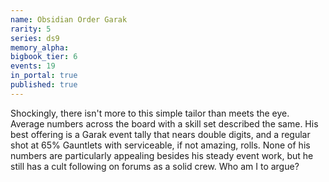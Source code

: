 ```yaml
---
name: Obsidian Order Garak
rarity: 5
series: ds9
memory_alpha:
bigbook_tier: 6
events: 19
in_portal: true
published: true
---
```


Shockingly, there isn't more to this simple tailor than meets the eye. Average numbers across the board with a skill set described the same. His best offering is a Garak event tally that nears double digits, and a regular shot at 65% Gauntlets with serviceable, if not amazing, rolls. None of his numbers are particularly appealing besides his steady event work, but he still has a cult following on forums as a solid crew. Who am I to argue?
